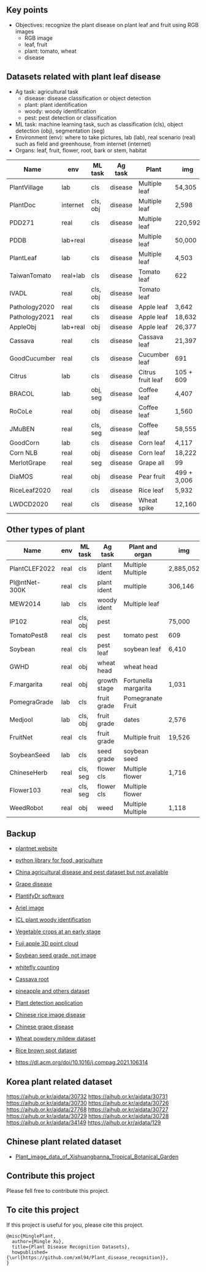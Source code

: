 ## Key points
* Objectives: recognize the plant disease on plant leaf and fruit using RGB images
  * RGB image
  * leaf, fruit
  * plant: tomato, wheat
  * disease

## Datasets related with plant leaf disease
* Ag task: agricultural task
  * disease: disease classification or object detection
  * plant: plant identification
  * woody: woody identification
  * pest: pest detection or classification
* ML task: machine learning task, such as classification (cls), object detection (obj), segmentation (seg)
* Environment (env): where to take pictures, lab (lab), real scenario (real) such as field and greenhouse, from internet (internet) 
* Organs: leaf, fruit, flower, root, bark or stem, habitat

| Name          | env      | ML task   | Ag task | Plant             | img         | class | Paper                                                                                   | Dataset                                                                                          |
|---------------|----------|-----------|---------|-------------------|-------------|-------|-----------------------------------------------------------------------------------------|--------------------------------------------------------------------------------------------------|
| PlantVillage  | lab      | cls       | disease | Multiple leaf     | 54,305      | 38    | [Paper](https://arxiv.org/abs/1511.08060)                                               | [Dataset](https://github.com/spMohanty/PlantVillage-Dataset/tree/master/raw/color)               |
| PlantDoc      | internet | cls, obj  | disease | Multiple leaf     | 2,598       | 17    | [Paper](https://dl.acm.org/doi/pdf/10.1145/3371158.3371196)                             | [Dataset](https://github.com/pratikkayal/PlantDoc-Dataset)                                       |
| PDD271        | real     | cls       | disease | Multiple leaf     | 220,592     | 271   | [Paper](https://ieeexplore.ieee.org/stamp/stamp.jsp?arnumber=9325065&tag=1)             | [Sample](https://github.com/liuxindazz/PDD271)                                                   |
| PDDB          | lab+real |           | disease | Multiple leaf     | 50,000      | 171   | [Paper](https://www.sciencedirect.com/science/article/pii/S1537511018307797)            | [Dataset](https://www.digipathos-rep.cnptia.embrapa.br/jspui/)                                   |
| PlantLeaf     | lab      | cls       | disease | Multiple leaf     | 4,503       | 22    |                                                                                         | [Dataset](https://data.mendeley.com/datasets/hb74ynkjcn/5)                                       |
| TaiwanTomato  | real+lab | cls       | disease | Tomato leaf       | 622         | 5     |                                                                                         | [Dataset](https://data.mendeley.com/datasets/ngdgg79rzb/1)                                       |
| IVADL         | real     | cls, obj  | disease | Tomato leaf       |             |       |                                                                                         | [Dataset](https://github.com/IVADL/tomato-disease-detector)                                      |
| Pathology2020 | real     | cls       | disease | Apple leaf        | 3,642       | 3     | [Paper](https://bsapubs.onlinelibrary.wiley.com/doi/pdfdirect/10.1002/aps3.11390)       | [Dataset](https://www.kaggle.com/competitions/plant-pathology-2020-fgvc7/data)                   |
| Pathology2021 | real     | cls       | disease | Apple leaf        | 18,632      |       |                                                                                         | [Dataset](https://www.kaggle.com/competitions/plant-pathology-2021-fgvc8/leaderboard?tab=public) |
| AppleObj      | lab+real | obj       | disease | Apple leaf        | 26,377      | 5     | [Paper](https://cdmd.cnki.com.cn/Article/CDMD-10712-1019901670.htm)                     | [Dataset](https://aistudio.baidu.com/aistudio/datasetdetail/11591)                               |
| Cassava       | real     | cls       | disease | Cassava leaf      | 21,397      | 5     | [Paper](https://www.frontiersin.org/articles/10.3389/fpls.2017.01852/full)              | [Dataset](https://www.kaggle.com/competitions/cassava-leaf-disease-classification/data)          |
| GoodCucumber  | real     | cls       | disease | Cucumber leaf     | 691         | 2     |                                                                                         | [Dataset](https://www.kaggle.com/datasets/kareem3egm/cucumber-plant-diseases-dataset)            |
| Citrus        | lab      | cls       | disease | Citrus fruit leaf | 105 + 609   | 5 + 5 | [Paper](https://www.sciencedirect.com/science/article/pii/S2352340919306948?via%3Dihub) | [Dataset](https://data.mendeley.com/datasets/3f83gxmv57/2)                                       |
| BRACOL        | lab      | obj, seg  | disease | Coffee leaf       | 4,407       | 4     | [Paper](https://arxiv.org/abs/1907.11561)                                               | [Dataset](https://data.mendeley.com/datasets/yy2k5y8mxg/1)                                       |
| RoCoLe        | real     | obj       | disease | Coffee leaf       | 1,560       | 2     | [Paper](https://www.sciencedirect.com/science/article/pii/S2352340919307693?via%3Dihub) | [Dataset](https://data.mendeley.com/datasets/c5yvn32dzg/2)                                       |
| JMuBEN        | real     | cls, seg  | disease | Coffee leaf       | 58,555      | 5     | [Paper](https://www.sciencedirect.com/science/article/pii/S2352340921004261?via%3Dihub) | [Dataset](https://www.sciencedirect.com/science/article/pii/S2352340921004261?via%3Dihub)        |
| GoodCorn      | lab      | cls       | disease | Corn leaf         | 4,117       | 2     |                                                                                         | [Dataset](https://www.kaggle.com/datasets/rabbityashow/corn-leaf-diseasesnlb)                    |
| Corn NLB      | real     | obj       | disease | Corn leaf         | 18,222      | 2     |                                                                                         | [Dataset](https://osf.io/p67rz/)                                                                 |
| MerlotGrape   | real     | seg       | disease | Grape all         | 99          | 7     | [Paper](https://www.sciencedirect.com/science/article/pii/S2352340921005345?via%3Dihub) | [Dataset](https://www.sciencedirect.com/science/article/pii/S2352340921005345?via%3Dihub)        |
| DiaMOS        | real     | obj       | disease | Pear fruit        | 499 + 3,006 | 4     | [Paper](https://doi.org/10.5281/zenodo.5557313)                                         | [Dataset](https://doi.org/10.5281/zenodo.5557313)                                                |
| RiceLeaf2020  | real     | cls       | disease | Rice leaf         | 5,932       | 4     | [Paper](https://www.sciencedirect.com/science/article/pii/S0168169919326997)            | [Dataset](https://data.mendeley.com/datasets/fwcj7stb8r/1)                                       |
| LWDCD2020     | real     | cls       | disease | Wheat spike       | 12,160      | 10    | [Paper](https://www.sciencedirect.com/science/article/pii/S2352914821001313)            | [Dataset](https://github.com/lakshaygoyal425/Wheat-Disease-Detection)                            |

## Other types of plant
| Name          | env      | ML task  | Ag task      | Plant and organ      | img         | class  | Paper                                                                                           | Dataset                                                                                          |
|---------------|----------|----------|--------------|----------------------|-------------|--------|-------------------------------------------------------------------------------------------------|--------------------------------------------------------------------------------------------------|
| PlantCLEF2022 | real     | cls      | plant ident  | Multiple Multiple    | 2,885,052   | 80,000 | [Paper](https://www.aicrowd.com/challenges/lifeclef-2022-plant#citations)                       | [Dataset](https://www.imageclef.org/PlantCLEF2022)                                               | 
| Pl@ntNet-300K | real     | cls      | plant ident  | multiple             | 306,146     | 1,081  | [Paper](https://openreview.net/pdf?id=eLYinD0TtIt)                                              | [Dataset](https://zenodo.org/record/4726653#.YqSaOnZBwuV)                                        |
| MEW2014       | lab      | cls      | woody ident  | Multiple leaf        |             | 151    | [Paper](https://www.sciencedirect.com/science/article/pii/S1537511013000731)                    | [Dataset](http://zoi.utia.cas.cz/node/662)                                                       | 
| IP102         | real     | cls, obj | pest         |                      | 75,000      | 102    | [Paper](https://ieeexplore.ieee.org/document/8954351)                                           | [Dataset](https://github.com/xpwu95/IP102)                                                       |
| TomatoPest8   | real     | cls      | pest         | tomato pest          | 609         | 8      |                                                                                                 | [Dataset](https://data.mendeley.com/datasets/s62zm6djd2/1)                                       |
| Soybean       | real     | cls      | pest leaf    | soybean leaf         | 6,410       | 3      | [Paper](https://www.sciencedirect.com/science/article/pii/S2352340921010313?via%3Dihub)         | [Dataset](https://data.mendeley.com/datasets/bycbh73438/1)                                       |
| GWHD          | real     | obj      | wheat head   | wheat head           |             |        | [Paper](https://arxiv.org/abs/2005.02162)                                                       | [Dataet](https://www.kaggle.com/competitions/global-wheat-detection/data)                        |
| F.margarita   | real     | obj      | growth stage | Fortunella margarita | 1,031       | 3      | [Paper](https://www.sciencedirect.com/science/article/pii/S2352340921005771?via%3Dihub)         | [Dataset](https://data.mendeley.com/datasets/wnv4bszczz/1)                                       |
| PomegraGrade  | lab      | cls      | fruit grade  | Pomegranate Fruit    |             | 3      | [paper](https://doi.org/10.1016/j.dib.2021.107249)                                              | [Dataset](https://www.kaggle.com/datasets/kumararun37/pomegranate-fruit-dataset)                 |
| Medjool       | lab      | cls, obj | fruit grade  | dates                | 2,576       | 3      | [Paper](https://www.sciencedirect.com/science/article/pii/S2352340921004005?via%3Dihub)         | [Dataset](http://dx.doi.org/10.17632/872xk9npmz.1)                                               |
| FruitNet      | real     | cls      | fruit grade  | Multiple fruit       | 19,526      | 3      | [Paper](https://www.sciencedirect.com/science/article/pii/S2352340921009616?via%3Dihub)         | [Dataset](https://data.mendeley.com/datasets/b6fftwbr2v/1)                                       |
| SoybeanSeed   | lab      | cls      | seed grade   | soybean seed         |             |        | [Paper](https://www.sciencedirect.com/science/article/pii/S2352340919300010?via%3Dihub)         |                                                                                                  |
| ChineseHerb   | real     | cls, seg | flower cls   | Multiple flower      | 1,716       | 12     | [Paper](https://www.sciencedirect.com/science/article/pii/S2352340921009306?via%3Dihub#fig0001) | [Dataset](https://doi.org/10.17632/r3z6vp396m.1)                                                 |
| Flower103     | real     | cls, seg | flower cls   | Multiple flower      |             | 103    | [Paper](https://ieeexplore.ieee.org/document/4756141)                                           |                                                                                                  |
| WeedRobot     | real     | obj      | weed         | Multiple Multiple    | 1,118       |        | [Paper](https://www.sciencedirect.com/science/article/pii/S2352340920307277?via%3Dihub )        | [Dataset](https://data.mendeley.com/datasets/nj4vtk4tt6/1)                                       |

 
## Backup
* [plantnet website](https://plantnet.org/en/)
* [python library for food, agriculture](https://github.com/Project-AgML/AgML)
* [China agricultural disease and pest dataset but not available](http://www.icgroupcas.cn/website_bchtk/tuku_jiangdou.html)
* [Grape disease](https://link.springer.com/chapter/10.1007/978-3-031-06430-2_32)
* [PlantifyDr software](https://www.kaggle.com/datasets/lavaman151/plantifydr-dataset)
* [Ariel image](https://arxiv.org/pdf/2004.09754.pdf)
* [ICL plant woody identification](https://ieeexplore.ieee.org/document/6257486)
* [Vegetable crops at an early stage](https://www.sciencedirect.com/science/article/pii/S2352340922002463?via%3Dihub)
* [Fuji apple 3D point cloud](https://doi.org/10.1016/j.dib.2021.107629)
* [Soybean seed grade, not image](https://www.sciencedirect.com/science/article/pii/S2352340919300010?via%3Dihub)
* [whitefly counting](https://doi.org/10.1016/j.dib.2022.107911)
* [Cassava root](https://doi.org/10.1016/j.dib.2020.106170)
* [pineapple and others dataset](https://github.com/rodrigobressan/digipathos)
* [Plant detection application](https://github.com/PuneethReddyHC/leaf-diseases-predition)

* [Chinese rice image disease](https://www.scidb.cn/en/detail?dataSetId=633694461276192770)
* [Chinese grape disease](https://www.scidb.cn/en/detail?dataSetId=76b39c9c435d4035b5076412c2ddcb61)
* [Wheat powdery mildew dataset](https://www.scidb.cn/en/detail?dataSetId=557575344966598656)
* [Rice brown spot dataset](https://www.scidb.cn/en/detail?dataSetId=557575339971182592)
* https://dl.acm.org/doi/10.1016/j.compag.2021.106314

## Korea plant related dataset
https://aihub.or.kr/aidata/30732
https://aihub.or.kr/aidata/30731
https://aihub.or.kr/aidata/30730
https://aihub.or.kr/aidata/30726
https://aihub.or.kr/aidata/27768
https://aihub.or.kr/aidata/30727
https://aihub.or.kr/aidata/30729
https://aihub.or.kr/aidata/30728
https://aihub.or.kr/aidata/34149
https://aihub.or.kr/aidata/129

## Chinese plant related dataset
* [Plant_image_data_of_Xishuangbanna_Tropical_Botanical_Garden](https://www.plantplus.cn/doi/10.12282/plantdata.0022)


## Contribute this project
Please fell free to contribute this project.


## To cite this project
If this project is useful for you, please cite this project.
```
@misc{MinglePlant,
  author={Mingle Xu},
  title={Plant Disease Recognition Datasets},
  howpublished={\url{https://github.com/xml94/Plant_disease_recognition}},
}
```
